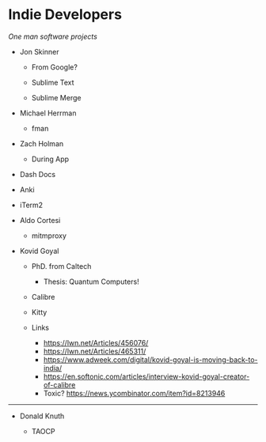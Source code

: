 
# Indie Developers

_One man software projects_

* Jon Skinner
    - From Google?

    - Sublime Text
    - Sublime Merge

* Michael Herrman
    - fman

* Zach Holman
    - During App

* Dash Docs

* Anki

* iTerm2

* Aldo Cortesi
    - mitmproxy

* Kovid Goyal
    - PhD. from Caltech
        + Thesis: Quantum Computers!

    - Calibre
    - Kitty
        
    - Links
        + https://lwn.net/Articles/456076/
        + https://lwn.net/Articles/465311/
        + https://www.adweek.com/digital/kovid-goyal-is-moving-back-to-india/
        + https://en.softonic.com/articles/interview-kovid-goyal-creator-of-calibre
        + Toxic? https://news.ycombinator.com/item?id=8213946

---

* Donald Knuth

    - TAOCP
